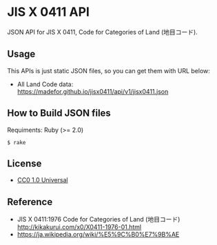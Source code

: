 # JIS X 0411 API

JSON API for JIS X 0411, Code for Categories of Land (地目コード).

## Usage

This APIs is just static JSON files, so you can get them with URL below:

* All Land Code data: https://madefor.github.io/jisx0411/api/v1/jisx0411.json


## How to Build JSON files

Requiments: Ruby (>= 2.0)

```
$ rake
```

## License

* [CC0 1.0 Universal](LICENSE)

## Reference

* JIS X 0411:1976 Code for Categories of Land (地目コード) http://kikakurui.com/x0/X0411-1976-01.html
* https://ja.wikipedia.org/wiki/%E5%9C%B0%E7%9B%AE
